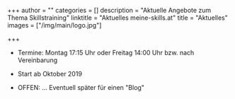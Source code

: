 +++
author = ""
categories = []
description = "Aktuelle Angebote zum Thema Skillstraining"
linktitle = "Aktuelles meine-skills.at"
title = "Aktuelles"
images = ["/img/main/logo.jpg"]

+++

* Termine: Montag 17:15 Uhr oder Freitag 14:00 Uhr bzw. nach Vereinbarung  

* Start	ab Oktober 2019 

* OFFEN: ... Eventuell später für einen "Blog"